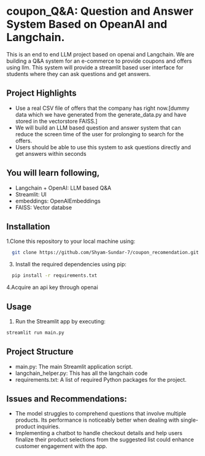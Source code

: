 # coupon_Q&A: Question and Answer System Based on OpeanAI and Langchain.

This is an end to end LLM project based on openai and Langchain. We are building a Q&A system for an e-commerce to provide coupons and offers using llm. This system will provide a streamlit based user interface for students where they can ask questions and get answers. 

## Project Highlights

- Use a real CSV file of offers that the company has right now.[dummy data which we have generated from the generate_data.py and have stored in the vectorstore FAISS.]
- We will build an LLM based question and answer system that can reduce the screen time of the user for prolonging to search for the offers.
- Users should be able to use this system to ask questions directly and get answers within seconds

## You will learn following,
  - Langchain + OpenAI: LLM based Q&A
  - Streamlit: UI
  - embeddings: OpenAIEmbeddings
  - FAISS: Vector databse

## Installation

1.Clone this repository to your local machine using:

```bash
  git clone https://github.com/Shyam-Sundar-7/coupon_recomendation.git
```


3. Install the required dependencies using pip:

```bash
  pip install -r requirements.txt
```
4.Acquire an api key through openai 

## Usage

1. Run the Streamlit app by executing:
```bash
streamlit run main.py
```

## Project Structure

- main.py: The main Streamlit application script.
- langchain_helper.py: This has all the langchain code
- requirements.txt: A list of required Python packages for the project.


## Issues and Recommendations:

- The model struggles to comprehend questions that involve multiple products. Its performance is noticeably better when dealing with single-product inquiries.
- Implementing a chatbot to handle checkout details and help users finalize their product selections from the suggested list could enhance customer engagement with the app.